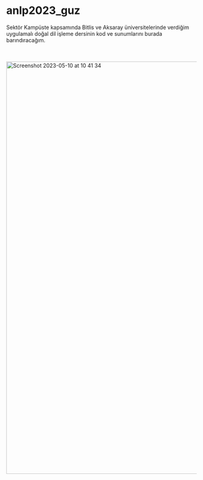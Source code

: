 # anlp2023_guz
Sektör Kampüste kapsamında Bitlis ve Aksaray üniversitelerinde verdiğim uygulamalı doğal dil işleme dersinin kod ve sunumlarını burada barındıracağım.

<br>
<br>
<img width="1090" alt="Screenshot 2023-05-10 at 10 41 34" src="https://github.com/kemalcankara/anlp2023/assets/7814906/81555945-6918-4ab1-a190-a4b32716342d">
